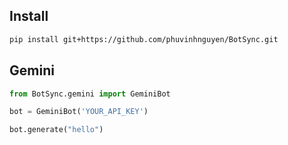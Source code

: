 
## Install
```bash
pip install git+https://github.com/phuvinhnguyen/BotSync.git
```

## Gemini
```python
from BotSync.gemini import GeminiBot

bot = GeminiBot('YOUR_API_KEY')

bot.generate("hello")
```